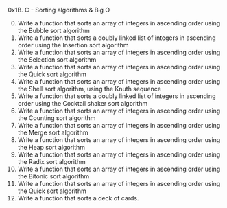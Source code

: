 0x1B. C - Sorting algorithms & Big O

0. Write a function that sorts an array of integers in ascending order using the Bubble sort algorithm
1. Write a function that sorts a doubly linked list of integers in ascending order using the Insertion sort algorithm
2. Write a function that sorts an array of integers in ascending order using the Selection sort algorithm
3. Write a function that sorts an array of integers in ascending order using the Quick sort algorithm
4. Write a function that sorts an array of integers in ascending order using the Shell sort algorithm, using the Knuth sequence
5. Write a function that sorts a doubly linked list of integers in ascending order using the Cocktail shaker sort algorithm
6. Write a function that sorts an array of integers in ascending order using the Counting sort algorithm
7. Write a function that sorts an array of integers in ascending order using the Merge sort algorithm
8. Write a function that sorts an array of integers in ascending order using the Heap sort algorithm
9. Write a function that sorts an array of integers in ascending order using the Radix sort algorithm
10. Write a function that sorts an array of integers in ascending order using the Bitonic sort algorithm
11. Write a function that sorts an array of integers in ascending order using the Quick sort algorithm
12. Write a function that sorts a deck of cards.
